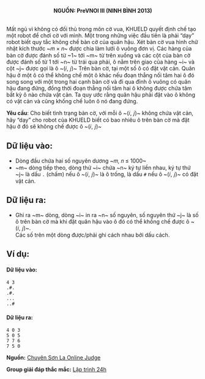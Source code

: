 **<center>NGUỒN: PreVNOI Ⅲ (NINH BÌNH 2013)</center>**
<br>

Mất ngủ vì không có đối thủ trong môn cờ vua, KHUELD quyết định chế tạo một robot  để chơi cờ với mình. Một trong những việc đầu tiên là phải “dạy” robot biết quy tắc không chế bàn cờ của quân hậu. 
Xét bàn cờ vua hình chữ nhật kích thước ~𝑚 × 𝑛~ được chia làm lưới ô vuông đơn vị. Các hàng của bàn cờ được đánh số từ ~1~ tới ~m~ từ trên xuống và các cột của bàn cờ được đánh số từ 1 tới ~n~ từ trái qua phải, ô nằm trên giao của hàng ~i~ và cột ~j~ được gọi là ô ~(𝑖, 𝑗)~ 
Trên bàn cờ, tại một số ô có đặt vật cản. Quân hậu ở một ô có thể không chế một ô khác nếu đoạn thẳng nối tâm hai ô đó song song với một trong hai cạnh bàn cờ và đi qua đỉnh ô vuông có quân hậu đang đứng, đồng thời đoạn thẳng nối tâm hai ô không được chứa tâm bất kỳ ô nào chứa vật cản. Ta quy ước rằng quân hậu phải đặt vào ô không có vật cản và cũng khống chế luôn ô nó đang đứng. 

**Yêu cầu**: Cho biết tình trạng bàn cờ, với mỗi ô ~(𝑖, 𝑗)~ không chứa vật cản, hãy “dạy” cho robot của KHUELD biết có bao nhiêu ô trên bàn cờ mà đặt hậu ở đó sẽ không chế được ô ~(𝑖, 𝑗)~ 

## Dữ liệu vào:
- Dòng đầu chứa hai số nguyên dương ~𝑚, 𝑛 ≤ 1000~
- ~m~ dòng tiếp theo, dòng thứ  ~i~ chứa ~n~ ký tự liền nhau, ký tự thứ  ~j~ là dấu `.` (chấm) nếu ô ~(𝑖, 𝑗)~ là ô trống, là dấu `#` nếu ô ~(𝑖, 𝑗)~ có đặt vật cản. 

## Dữ liệu ra:
- Ghi ra ~m~ dòng, dòng ~i~ in ra ~n~ số nguyên, số nguyên thứ ~j~ là số ô trên bàn cờ mà khi đặt quân hậu vào ô đó có thể khống chế được ô ~(𝑖, 𝑗)~.  
Các số trên một dòng  được/phải ghi cách nhau bởi dấu cách.

## Ví dụ:
#### Dữ liệu vào: 
```
4 3
.#.
.#.
...
..#
```

#### Dữ liệu ra:
```
4 0 3 
5 0 5 
7 7 6 
7 5 0
```
**Nguồn:** [Chuyên Sơn La Online Judge](http://csloj.ddns.net/)

**Group giải đáp thắc mắc:** [Lập trình 24h](https://www.facebook.com/groups/1386904321519984)